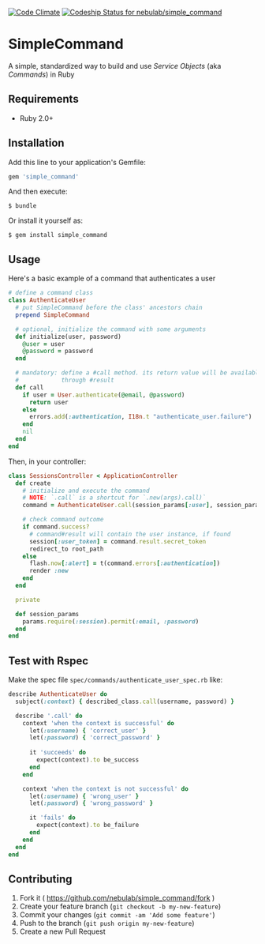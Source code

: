 [![Code Climate](https://codeclimate.com/github/nebulab/simple_command/badges/gpa.svg)](https://codeclimate.com/github/nebulab/simple_command)
[ ![Codeship Status for nebulab/simple_command](https://app.codeship.com/projects/45ce7790-8daf-0132-1412-669677a474c3/status?branch=master)](https://app.codeship.com/projects/60741)

# SimpleCommand

A simple, standardized way to build and use _Service Objects_ (aka _Commands_) in Ruby

## Requirements

* Ruby 2.0+

## Installation

Add this line to your application's Gemfile:

```ruby
gem 'simple_command'
```

And then execute:

    $ bundle

Or install it yourself as:

    $ gem install simple_command

## Usage

Here's a basic example of a command that authenticates a user

```ruby
# define a command class
class AuthenticateUser
  # put SimpleCommand before the class' ancestors chain
  prepend SimpleCommand

  # optional, initialize the command with some arguments
  def initialize(user, password)
    @user = user
    @password = password
  end

  # mandatory: define a #call method. its return value will be available
  #            through #result
  def call
    if user = User.authenticate(@email, @password)
      return user
    else
      errors.add(:authentication, I18n.t "authenticate_user.failure")
    end
    nil
  end
end
```

Then, in your controller:

```ruby
class SessionsController < ApplicationController
  def create
    # initialize and execute the command
    # NOTE: `.call` is a shortcut for `.new(args).call)`
    command = AuthenticateUser.call(session_params[:user], session_params[:password])

    # check command outcome
    if command.success?
      # command#result will contain the user instance, if found
      session[:user_token] = command.result.secret_token
      redirect_to root_path
    else
      flash.now[:alert] = t(command.errors[:authentication])
      render :new
    end
  end

  private

  def session_params
    params.require(:session).permit(:email, :password)
  end
end
```

## Test with Rspec
Make the spec file `spec/commands/authenticate_user_spec.rb` like:

```ruby
describe AuthenticateUser do
  subject(:context) { described_class.call(username, password) }

  describe '.call' do
    context 'when the context is successful' do
      let(:username) { 'correct_user' }
      let(:password) { 'correct_password' }
      
      it 'succeeds' do
        expect(context).to be_success
      end
    end

    context 'when the context is not successful' do
      let(:username) { 'wrong_user' }
      let(:password) { 'wrong_password' }

      it 'fails' do
        expect(context).to be_failure
      end
    end
  end
end
```

## Contributing

1. Fork it ( https://github.com/nebulab/simple_command/fork )
2. Create your feature branch (`git checkout -b my-new-feature`)
3. Commit your changes (`git commit -am 'Add some feature'`)
4. Push to the branch (`git push origin my-new-feature`)
5. Create a new Pull Request
